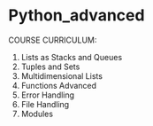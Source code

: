 # Python_advanced

COURSE CURRICULUM:

1. Lists as Stacks and Queues
2. Tuples and Sets
3. Multidimensional Lists
4. Functions Advanced
5. Error Handling
6. File Handling
7. Modules
